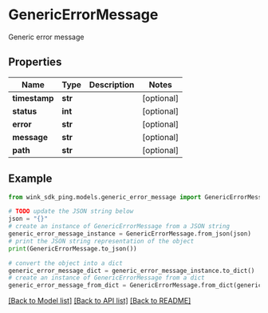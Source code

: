 # GenericErrorMessage

Generic error message

## Properties

Name | Type | Description | Notes
------------ | ------------- | ------------- | -------------
**timestamp** | **str** |  | [optional] 
**status** | **int** |  | [optional] 
**error** | **str** |  | [optional] 
**message** | **str** |  | [optional] 
**path** | **str** |  | [optional] 

## Example

```python
from wink_sdk_ping.models.generic_error_message import GenericErrorMessage

# TODO update the JSON string below
json = "{}"
# create an instance of GenericErrorMessage from a JSON string
generic_error_message_instance = GenericErrorMessage.from_json(json)
# print the JSON string representation of the object
print(GenericErrorMessage.to_json())

# convert the object into a dict
generic_error_message_dict = generic_error_message_instance.to_dict()
# create an instance of GenericErrorMessage from a dict
generic_error_message_from_dict = GenericErrorMessage.from_dict(generic_error_message_dict)
```
[[Back to Model list]](../README.md#documentation-for-models) [[Back to API list]](../README.md#documentation-for-api-endpoints) [[Back to README]](../README.md)


